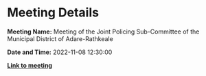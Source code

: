 # Meeting Details

**Meeting Name:** Meeting of the Joint Policing Sub-Committee of the Municipal District of Adare-Rathkeale

**Date and Time:** 2022-11-08 12:30:00

**<a href="https://www.limerick.ie/council/whats-on/meeting-joint-policing-sub-committee-municipal-district-adare-rathkeale" target="_blank">Link to meeting</a>**
